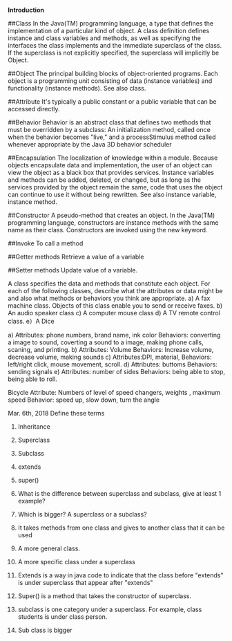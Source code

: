 **Introduction**

##Class
In the Java(TM) programming language, a type that defines the implementation of a particular kind of object. A class definition defines instance and class variables and methods, as well as specifying the interfaces the class implements and the immediate superclass of the class. If the superclass is not explicitly specified, the superclass will implicitly be Object.

##Object
The principal building blocks of object-oriented programs. Each object is a programming unit consisting of data (instance variables) and functionality (instance methods). See also class.

##Attribute
It's typically a public constant or a public variable that can be accessed directly.

##Behavior
Behavior is an abstract class that defines two methods that must be overridden by a subclass: An initialization method, called once when the behavior becomes "live," and a processStimulus method called whenever appropriate by the Java 3D behavior scheduler

##Encapsulation
The localization of knowledge within a module. Because objects encapsulate data and implementation, the user of an object can view the object as a black box that provides services. Instance variables and methods can be added, deleted, or changed, but as long as the services provided by the object remain the same, code that uses the object can continue to use it without being rewritten. See also instance variable, instance method.

##Constructor 
A pseudo-method that creates an object. In the Java(TM) programming language, constructors are instance methods with the same name as their class. Constructors are invoked using the new keyword.

##Invoke
To call a method

##Getter methods 
Retrieve a value of a variable 

##Setter methods
Update value of a variable. 

A class specifies the data and methods that constitute each object.  For each of the following classes, describe what the attributes or data might be and also what methods or behaviors you think are appropriate. 
a) A fax machine class. Objects of this class enable you to send or receive faxes.
b) An audio speaker class
c) A computer mouse class
d) A TV remote control class.
e）A Dice

a)	Attributes: phone numbers, brand name, ink color
	Behaviors: converting a image to sound, coverting a sound to a image, making phone calls, scaning, and printing.
b)	Attributes: Volume
	Behaviors: Increase volume, decrease volume, making sounds
c)	Attributes:DPI, material, 
	Behaviors: left/right click, mouse movement, scroll. 
d)	Attributes: buttoms
	Behaviors: sending signals
e)	Attributes: number of sides
	Behaviors: being able to stop, being able to roll. 

Bicycle
Attribute: Numbers of level of speed changers, weights , maximum speed
Behavior: speed up, slow down, turn the angle


Mar. 6th, 2018
Define these terms 

1. Inheritance
2. Superclass
3. Subclass
4. extends
5. super()
6. What is the difference between superclass and subclass, give at least 1 example?
7. Which is bigger? A superclass or a subclass?

1. It takes methods from one class and gives to another class that it can be used
2. A more general class.
3. A more specific class under a superclass
4. Extends is a way in java code to indicate that the class before "extends" is under superclass that appear after "extends"
5. Super() is a method that takes the constructor of superclass.
6. subclass is one category under a superclass. For example, class students is under class person. 
7. Sub class is bigger
